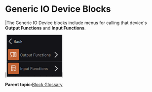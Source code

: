# Generic IO Device Blocks

|The Generic IO Device blocks include menus for calling that device's **Output Functions** and **Input Functions**.

|![](../Images/TaskCanvasBlockGlossary/Device-GenericIODevice-Menu.png)|

**Parent topic:**[Block Glossary](../TaskCanvasBlockGlossary/BlockGlossaryOverview.md)

